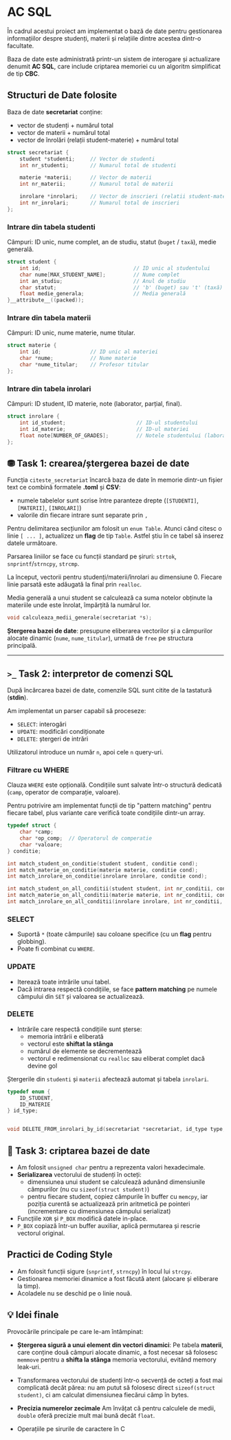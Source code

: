 # AC SQL

În cadrul acestui proiect am implementat o bază de date pentru gestionarea informațiilor
despre studenți, materii și relațiile dintre acestea dintr-o facultate.

Baza de date este administrată printr-un sistem de interogare și actualizare denumit **AC SQL**,
care include criptarea memoriei cu un algoritm simplificat de tip **CBC**.



## Structuri de Date folosite

Baza de date **secretariat** conține:
- vector de studenți + numărul total
- vector de materii + numărul total
- vector de înrolări (relații student-materie) + numărul total

```c
struct secretariat {
    student *studenti;     // Vector de studenti
    int nr_studenti;       // Numarul total de studenti

    materie *materii;      // Vector de materii
    int nr_materii;        // Numarul total de materii

    inrolare *inrolari;    // Vector de inscrieri (relatii student-materie)
    int nr_inrolari;       // Numarul total de inscrieri
};
```

### Intrare din tabela **studenti**
Câmpuri: ID unic, nume complet, an de studiu, statut (`buget` / `taxă`), medie generală.

```c
struct student {
    int id;                              // ID unic al studentului
    char nume[MAX_STUDENT_NAME];         // Nume complet
    int an_studiu;                       // Anul de studiu
    char statut;                         // 'b' (buget) sau 't' (taxă)
    float medie_generala;                // Media generală
}__attribute__((packed));
```

### Intrare din tabela **materii**
Câmpuri: ID unic, nume materie, nume titular.

```c
struct materie {
    int id;                // ID unic al materiei
    char *nume;            // Nume materie
    char *nume_titular;    // Profesor titular
};
```

### Intrare din tabela **inrolari**
Câmpuri: ID student, ID materie, note (laborator, parțial, final).

```c
struct inrolare {
    int id_student;                       // ID-ul studentului
    int id_materie;                       // ID-ul materiei
    float note[NUMBER_OF_GRADES];         // Notele studentului (laborator, parțial, final)
};
```

## ⛃ Task 1: crearea/ștergerea bazei de date

Funcția `citeste_secretariat` încarcă baza de date în memorie dintr-un fișier text ce combină formatele **.toml** și **CSV**:
- numele tabelelor sunt scrise între paranteze drepte (`[STUDENTI]`, `[MATERII]`, `[INROLARI]`)
- valorile din fiecare intrare sunt separate prin `,`

Pentru delimitarea secțiunilor am folosit un `enum Table`.
Atunci când citesc o linie `[ ... ]`, actualizez un **flag** de tip `Table`.
Astfel știu în ce tabel să inserez datele următoare.

Parsarea liniilor se face cu funcții standard pe șiruri: `strtok`, `snprintf`/`strncpy`, `strcmp`.

La început, vectorii pentru studenți/materii/înrolari au dimensiune 0.
Fiecare linie parsată este adăugată la final prin `realloc`.

Media generală a unui student se calculează ca
suma notelor obținute la materiile unde este înrolat, împărțită la numărul lor.

```c
void calculeaza_medii_generale(secretariat *s);
```

**Ștergerea bazei de date**: presupune eliberarea vectorilor și a câmpurilor alocate dinamic (`nume`, `nume_titular`), urmată de `free` pe structura principală.

---

## `>_` Task 2: interpretor de comenzi SQL

După încărcarea bazei de date, comenzile SQL sunt citite de la tastatură (**stdin**).

Am implementat un parser capabil să proceseze:
- `SELECT`: interogări
- `UPDATE`: modificări condiționate
- `DELETE`: ștergeri de intrări

Utilizatorul introduce un număr `n`, apoi cele `n` query-uri.

### Filtrare cu WHERE

Clauza `WHERE` este opțională. Condițiile sunt salvate într-o structură dedicată (`camp`, operator de comparație, valoare).

Pentru potrivire am implementat funcții de tip "pattern matching" pentru fiecare tabel, plus variante care verifică toate condițiile dintr-un array.

```c
typedef struct {
    char *camp;
    char *op_comp;  // Operatorul de comperatie
    char *valoare;
} conditie;

int match_student_on_conditie(student student, conditie cond);
int match_materie_on_conditie(materie materie, conditie cond);
int match_inrolare_on_conditie(inrolare inrolare, conditie cond);

int match_student_on_all_conditii(student student, int nr_conditii, conditie *conditii);
int match_materie_on_all_conditii(materie materie, int nr_conditii, conditie *conditii);
int match_inrolare_on_all_conditii(inrolare inrolare, int nr_conditii, conditie *conditii);
```  

### SELECT
- Suportă `*` (toate câmpurile) sau coloane specifice (cu un **flag** pentru globbing).
- Poate fi combinat cu `WHERE`.

### UPDATE
- Iterează toate intrările unui tabel.
- Dacă intrarea respectă condițiile, se face **pattern matching** pe numele câmpului din `SET` și valoarea se actualizează.

### DELETE
- Intrările care respectă condițiile sunt șterse:
  - memoria intrării e eliberată
  - vectorul este **shiftat la stânga**
  - numărul de elemente se decrementează
  - vectorul e redimensionat cu `realloc` sau eliberat complet dacă devine gol

Ștergerile din `studenti` și `materii` afectează automat și tabela `inrolari`.

```c
typedef enum {
    ID_STUDENT,
    ID_MATERIE
} id_type;


void DELETE_FROM_inrolari_by_id(secretariat *secretariat, id_type type, int id);
```


## 🔐 Task 3: criptarea bazei de date
- Am folosit `unsigned char` pentru a reprezenta valori hexadecimale.
- **Serializarea** vectorului de studenți în octeți:
  - dimensiunea unui student se calculează adunând dimensiunile câmpurilor (nu cu `sizeof(struct student)`)
  - pentru fiecare student, copiez câmpurile în buffer cu `memcpy`,
    iar poziția curentă se actualizează prin aritmetică pe pointeri (incrementare cu dimensiunea câmpului serializat)
- Funcțiile `XOR` și `P_BOX` modifică datele in-place.
- `P_BOX` copiază într-un buffer auxiliar, aplică permutarea și rescrie vectorul original.


## Practici de Coding Style
- Am folosit funcții sigure (`snprintf`, `strncpy`) în locul lui `strcpy`.
- Gestionarea memoriei dinamice a fost făcută atent (alocare și eliberare la timp).
- Acoladele nu se deschid pe o linie nouă.



## 💡 Idei finale

Provocările principale pe care le-am întâmpinat:
- **Ștergerea sigură a unui element din vectori dinamici**:
  Pe tabela **materii**, care conține două câmpuri alocate dinamic,
  a fost necesar să folosesc `memmove` pentru a **shifta la stânga** memoria vectorului, evitând memory leak-uri.

- Transformarea vectorului de studenți într-o secvență de octeți a fost mai complicată decât părea:
    nu am putut să folosesc direct `sizeof(struct student)`,
    ci am calculat dimensiunea fiecărui câmp în bytes.

- **Precizia numerelor zecimale**
  Am învățat că pentru calculele de medii,
  `double` oferă precizie mult mai bună decât `float`.

- Operațiile pe sirurile de caractere în C

